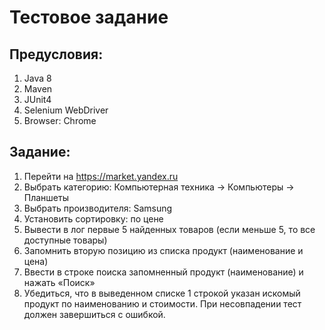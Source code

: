 # Тестовое задание

## Предусловия:

1.	Java 8
2.	Maven
3.	JUnit4
4.	Selenium WebDriver
5.	Browser: Chrome

## Задание:

1.	Перейти на https://market.yandex.ru
2.	Выбрать категорию: Компьютерная техника -> Компьютеры -> Планшеты
3.	Выбрать производителя: Samsung
4.	Установить сортировку: по цене
5.	Вывести в лог первые 5 найденных товаров (если меньше 5, то все доступные товары)
6.	Запомнить вторую позицию из списка продукт (наименование и цена)
7.	Ввести в строке поиска запомненный продукт (наименование) и нажать «Поиск»
8.	Убедиться, что в выведенном списке 1 строкой указан искомый продукт по наименованию и стоимости. При несовпадении тест должен завершиться с ошибкой.
